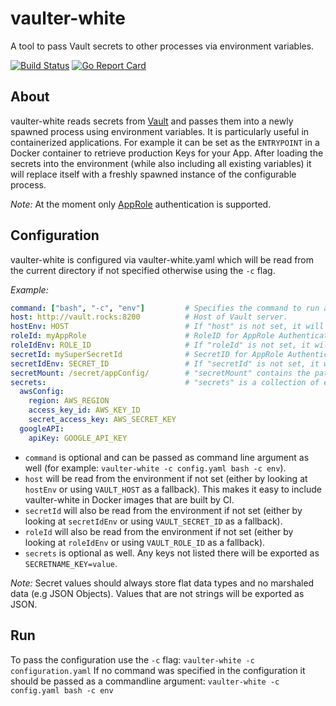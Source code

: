 # vaulter-white
A tool to pass Vault secrets to other processes via environment variables.

[![Build Status](https://travis-ci.org/cosmonawt/vaulter-white.svg?branch=master)](https://travis-ci.org/cosmonawt/vaulter-white)
[![Go Report Card](https://goreportcard.com/badge/github.com/cosmonawt/vaulter-white)](https://goreportcard.com/report/github.com/cosmonawt/vaulter-white)

## About
vaulter-white reads secrets from [Vault](https://vaultproject.io) and passes them into a newly spawned process using environment variables.
It is particularly useful in containerized applications. For example it can be set as the `ENTRYPOINT` in a Docker container to retrieve production Keys for your App.
After loading the secrets into the environment (while also including all existing variables) it will replace itself with a freshly spawned instance of the configurable process.

_Note:_ At the moment only [AppRole](https://www.vaultproject.io/docs/auth/approle.html) authentication is supported.

## Configuration
vaulter-white is configured via vaulter-white.yaml which will be read from the current directory if not specified otherwise using the `-c` flag.

_Example:_
```yaml
command: ["bash", "-c", "env"]         # Specifies the command to run after loading the secrets.
host: http://vault.rocks:8200          # Host of Vault server.
hostEnv: HOST                          # If "host" is not set, it will be read from this environment variable.
roleId: myAppRole                      # RoleID for AppRole Authentication in Vault.
roleIdEnv: ROLE_ID                     # If "roleId" is not set, it will be read from this environment variable.
secretId: mySuperSecretId              # SecretID for AppRole Authentication in Vault.
secretIdEnv: SECRET_ID                 # If "secretId" is not set, it will be read from this environment variable.
secretMount: /secret/appConfig/        # "secretMount" contains the path to the secret backend holding your keys in Vault.
secrets:                               # "secrets" is a collection of environment variable name overrides for each key.
  awsConfig:
    region: AWS_REGION
    access_key_id: AWS_KEY_ID
    secret_access_key: AWS_SECRET_KEY
  googleAPI:
    apiKey: GOOGLE_API_KEY

```

- `command` is optional and can be passed as command line argument as well (for example: `vaulter-white -c config.yaml bash -c env`).
- `host` will be read from the environment if not set (either by looking at `hostEnv` or using `VAULT_HOST` as a fallback). This makes it easy to include vaulter-white in Docker images that are built by CI.
- `secretId` will also be read from the environment if not set (either by looking at `secretIdEnv` or using `VAULT_SECRET_ID` as a fallback).
- `roleId` will also be read from the environment if not set (either by looking at `roleIdEnv` or using `VAULT_ROLE_ID` as a fallback).
- `secrets` is optional as well. Any keys not listed there will be exported as `SECRETNAME_KEY=value`.

_Note:_ Secret values should always store flat data types and no marshaled data (e.g JSON Objects). Values that are not strings will be exported as JSON.

## Run

To pass the configuration use the `-c` flag: `vaulter-white -c configuration.yaml`
If no command was specified in the configuration it should be passed as a commandline argument: `vaulter-white -c config.yaml bash -c env`
